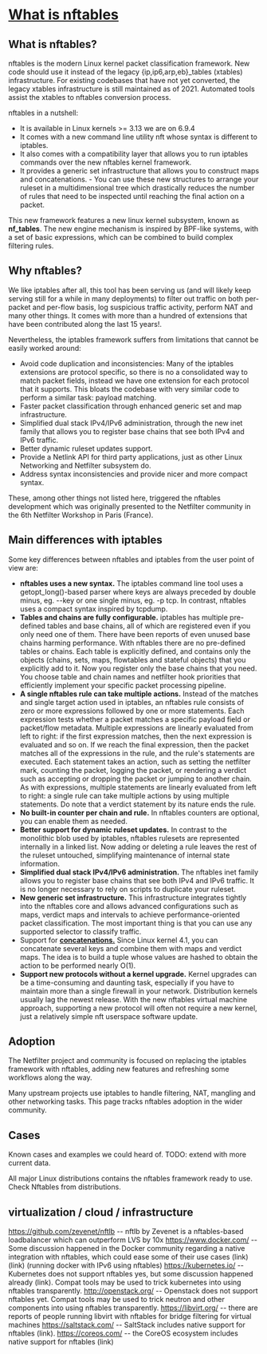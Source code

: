 # **[What is nftables](https://wiki.nftables.org/wiki-nftables/index.php/What_is_nftables%3F)**

## What is nftables?

nftables is the modern Linux kernel packet classification framework. New code should use it instead of the legacy {ip,ip6,arp,eb}_tables (xtables) infrastructure. For existing codebases that have not yet converted, the legacy xtables infrastructure is still maintained as of 2021. Automated tools assist the xtables to nftables conversion process.

nftables in a nutshell:

- It is available in Linux kernels >= 3.13 we are on 6.9.4
- It comes with a new command line utility nft whose syntax is different to iptables.
- It also comes with a compatibility layer that allows you to run iptables commands over the new nftables kernel framework.
- It provides a generic set infrastructure that allows you to construct maps and concatenations. - You can use these new structures to arrange your ruleset in a multidimensional tree which drastically reduces the number of rules that need to be inspected until reaching the final action on a packet.

This new framework features a new linux kernel subsystem, known as **nf_tables**. The new engine mechanism is inspired by BPF-like systems, with a set of basic expressions, which can be combined to build complex filtering rules.

## Why nftables?

We like iptables after all, this tool has been serving us (and will likely keep serving still for a while in many deployments) to filter out traffic on both per-packet and per-flow basis, log suspicious traffic activity, perform NAT and many other things. It comes with more than a hundred of extensions that have been contributed along the last 15 years!.

Nevertheless, the iptables framework suffers from limitations that cannot be easily worked around:

- Avoid code duplication and inconsistencies: Many of the iptables extensions are protocol specific, so there is no a consolidated way to match packet fields, instead we have one extension for each protocol that it supports. This bloats the codebase with very similar code to perform a similar task: payload matching.
- Faster packet classification through enhanced generic set and map infrastructure.
- Simplified dual stack IPv4/IPv6 administration, through the new inet family that allows you to register base chains that see both IPv4 and IPv6 traffic.
- Better dynamic ruleset updates support.
- Provide a Netlink API for third party applications, just as other Linux Networking and Netfilter subsystem do.
- Address syntax inconsistencies and provide nicer and more compact syntax.

These, among other things not listed here, triggered the nftables development which was originally presented to the Netfilter community in the 6th Netfilter Workshop in Paris (France).

## Main differences with iptables

Some key differences between nftables and iptables from the user point of view are:

- **nftables uses a new syntax.** The iptables command line tool uses a getopt_long()-based parser where keys are always preceded by double minus, eg. --key or one single minus, eg. -p tcp. In contrast, nftables uses a compact syntax inspired by tcpdump.
- **Tables and chains are fully configurable.** iptables has multiple pre-defined tables and base chains, all of which are registered even if you only need one of them. There have been reports of even unused base chains harming performance. With nftables there are no pre-defined tables or chains. Each table is explicitly defined, and contains only the objects (chains, sets, maps, flowtables and stateful objects) that you explicitly add to it. Now you register only the base chains that you need. You choose table and chain names and netfilter hook priorities that efficiently implement your specific packet processing pipeline.
- **A single nftables rule can take multiple actions.** Instead of the matches and single target action used in iptables, an nftables rule consists of zero or more expressions followed by one or more statements. Each expression tests whether a packet matches a specific payload field or packet/flow metadata. Multiple expressions are linearly evaluated from left to right: if the first expression matches, then the next expression is evaluated and so on. If we reach the final expression, then the packet matches all of the expressions in the rule, and the rule's statements are executed. Each statement takes an action, such as setting the netfilter mark, counting the packet, logging the packet, or rendering a verdict such as accepting or dropping the packet or jumping to another chain. As with expressions, multiple statements are linearly evaluated from left to right: a single rule can take multiple actions by using multiple statements. Do note that a verdict statement by its nature ends the rule.
- **No built-in counter per chain and rule.** In nftables counters are optional, you can enable them as needed.
- **Better support for dynamic ruleset updates.** In contrast to the monolithic blob used by iptables, nftables rulesets are represented internally in a linked list. Now adding or deleting a rule leaves the rest of the ruleset untouched, simplifying maintenance of internal state information.
- **Simplified dual stack IPv4/IPv6 administration.** The nftables inet family allows you to register base chains that see both IPv4 and IPv6 traffic. It is no longer necessary to rely on scripts to duplicate your ruleset.
- **New generic set infrastructure.** This infrastructure integrates tightly into the nftables core and allows advanced configurations such as maps, verdict maps and intervals to achieve performance-oriented packet classification. The most important thing is that you can use any supported selector to classify traffic.
- Support for **[concatenations.](https://wiki.nftables.org/wiki-nftables/index.php/Concatenations)** Since Linux kernel 4.1, you can concatenate several keys and combine them with maps and verdict maps. The idea is to build a tuple whose values are hashed to obtain the action to be performed nearly O(1).
- **Support new protocols without a kernel upgrade.** Kernel upgrades can be a time-consuming and daunting task, especially if you have to maintain more than a single firewall in your network. Distribution kernels usually lag the newest release. With the new nftables virtual machine approach, supporting a new protocol will often not require a new kernel, just a relatively simple nft userspace software update.

## Adoption

The Netfilter project and community is focused on replacing the iptables framework with nftables, adding new features and refreshing some workflows along the way.

Many upstream projects use iptables to handle filtering, NAT, mangling and other networking tasks. This page tracks nftables adoption in the wider community.

## Cases

Known cases and examples we could heard of. TODO: extend with more current data.

All major Linux distributions contains the nftables framework ready to use. Check Nftables from distributions.

## virtualization / cloud / infrastructure

<https://github.com/zevenet/nftlb> -- nftlb by Zevenet is a nftables-based loadbalancer which can outperform LVS by 10x
<https://www.docker.com/> -- Some discussion happened in the Docker community regarding a native integration with nftables, which could ease some of their use cases (link) (link) (running docker with IPv6 using nftables)
<https://kubernetes.io/> -- Kubernetes does not support nftables yes, but some discussion happened already (link). Compat tools may be used to trick kubernetes into using nftables transparently.
<http://openstack.org/> -- Openstack does not support nftables yet. Compat tools may be used to trick neutron and other components into using nftables transparently.
<https://libvirt.org/> -- there are reports of people running libvirt with nftables for bridge filtering for virtual machines
<https://saltstack.com/> -- SaltStack includes native support for nftables (link).
<https://coreos.com/> -- the CoreOS ecosystem includes native support for nftables (link)
